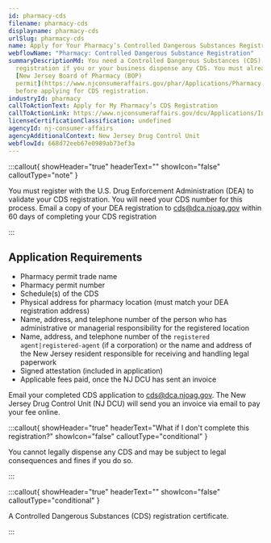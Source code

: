 ```yaml
---
id: pharmacy-cds
filename: pharmacy-cds
displayname: pharmacy-cds
urlSlug: pharmacy-cds
name: Apply for Your Pharmacy’s Controlled Dangerous Substances Registration
webflowName: "Pharmacy: Controlled Dangerous Substance Registration"
summaryDescriptionMd: You need a Controlled Dangerous Substances (CDS)
  registration if you or your business dispense any CDS. You must already have a
  [New Jersey Board of Pharmacy (BOP)
  permit](https://www.njconsumeraffairs.gov/phar/Applications/Pharmacy-Permit-Application.pdf)
  before applying for CDS registration.
industryId: pharmacy
callToActionText: Apply for My Pharmacy’s CDS Registration
callToActionLink: https://www.njconsumeraffairs.gov/dcu/Applications/Initial-Application-for-Registration-for-Dispenser-Pharmacy.pdf
licenseCertificationClassification: undefined
agencyId: nj-consumer-affairs
agencyAdditionalContext: New Jersey Drug Control Unit
webflowId: 668d72eeb67e0989ab73ef3a
---
```

:::callout{ showHeader="true" headerText="" showIcon="false" calloutType="note" }

You must register with the U.S. Drug Enforcement Administration (DEA) to validate your CDS registration. You will need your CDS number for this process. Email a copy of your DEA registration to cds@dca.njoag.gov within 60 days of completing your CDS registration

:::

## Application Requirements

* Pharmacy permit trade name
* Pharmacy permit number
* Schedule(s) of the CDS
* Physical address for pharmacy location (must match your DEA registration address)
* Name, address, and telephone number of the person who has administrative or managerial responsibility for the registered location
* Name, address, and telephone number of the `registered agent|registered-agent` (if a corporation) or the name and address of the New Jersey resident responsible for receiving and handling legal paperwork
* Signed attestation (included in application)
* Applicable fees paid, once the NJ DCU has sent an invoice

Email your completed CDS application to [cds@dca.njoag.gov](mailto:CDS@dca.njoag.gov). The New Jersey Drug Control Unit (NJ DCU) will send you an invoice via email to pay your fee online. 

:::callout{ showHeader="true" headerText="What if I don't complete this registration?" showIcon="false" calloutType="conditional" }

You cannot legally dispense any CDS and may be subject to legal consequences and fines if you do so.

:::

:::callout{ showHeader="true" headerText="" showIcon="false" calloutType="conditional" }

A Controlled Dangerous Substances (CDS) registration certificate.

:::